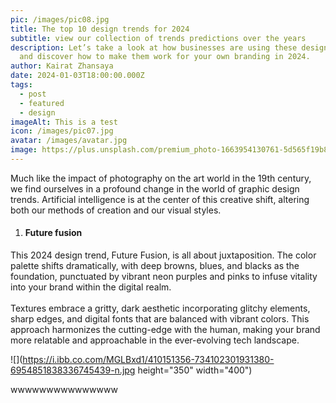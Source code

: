 ```yaml
---
pic: /images/pic08.jpg
title: The top 10 design trends for 2024
subtitle: view our collection of trends predictions over the years
description: Let’s take a look at how businesses are using these design trends,
  and discover how to make them work for your own branding in 2024.
author: Kairat Zhansaya
date: 2024-01-03T18:00:00.000Z
tags:
  - post
  - featured
  - design
imageAlt: This is a test
icon: /images/pic07.jpg
avatar: /images/avatar.jpg
image: https://plus.unsplash.com/premium_photo-1663954130761-5d565f19b894?q=80&w=1996&auto=format&fit=crop&ixlib=rb-4.0.3&ixid=M3wxMjA3fDB8MHxwaG90by1wYWdlfHx8fGVufDB8fHx8fA%3D%3D
---
```

Much like the impact of photography on the art world in the 19th century, we find ourselves in a profound change in the world of graphic design trends. Artificial intelligence is at the center of this creative shift, altering both our methods of creation and our visual styles.

1. #### Future fusion

This 2024 design trend, Future Fusion, is all about juxtaposition. The color palette shifts dramatically, with deep browns, blues, and blacks as the foundation, punctuated by vibrant neon purples and pinks to infuse vitality into your brand within the digital realm.\
\
Textures embrace a gritty, dark aesthetic incorporating glitchy elements, sharp edges, and digital fonts that are balanced with vibrant colors. This approach harmonizes the cutting-edge with the human, making your brand more relatable and approachable in the ever-evolving tech landscape.

![](https://i.ibb.co.com/MGLBxd1/410151356-734102301931380-6954851838336745439-n.jpg height="350" width="400")

wwwwwwwwwwwwwww
